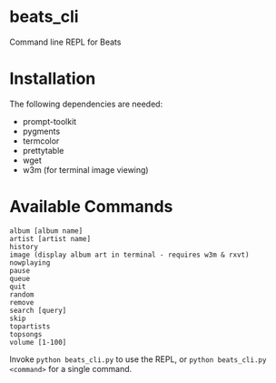 # beats_cli
Command line REPL for Beats

# Installation
The following dependencies are needed:
* prompt-toolkit
* pygments
* termcolor
* prettytable
* wget
* w3m (for terminal image viewing)

# Available Commands
```
album [album name]
artist [artist name]
history
image (display album art in terminal - requires w3m & rxvt)
nowplaying
pause
queue
quit
random
remove
search [query]
skip
topartists
topsongs
volume [1-100]
```

Invoke `python beats_cli.py` to use the REPL, or `python beats_cli.py <command>` for a single command.
